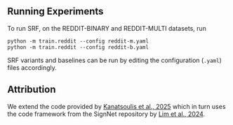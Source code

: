 ## Running Experiments

To run SRF, on the REDDIT-BINARY and REDDIT-MULTI datasets, run
```
python -m train.reddit --config reddit-m.yaml 
python -m train.reddit --config reddit-b.yaml
```

SRF variants and baselines can be run by editing the configuration (`.yaml`) files accordingly.

## Attribution
We extend the code provided by [Kanatsoulis et al., 2025](https://github.com/ehejin/Pearl-PE) which in turn uses the code framework from the SignNet repository by [Lim et al., 2024](https://github.com/cptq/SignNet-BasisNet).
